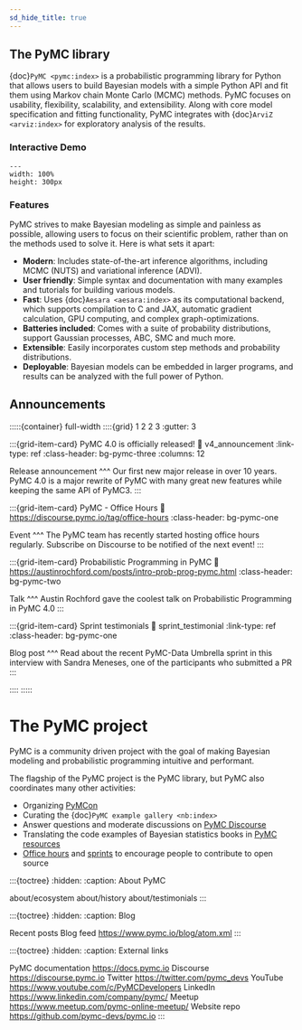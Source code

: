 ```yaml
---
sd_hide_title: true
---
```


## The PyMC library

{doc}`PyMC <pymc:index>` is a probabilistic programming library for Python that allows users to build Bayesian models with a simple Python API and fit them using Markov chain Monte Carlo (MCMC) methods.
PyMC focuses on usability, flexibility, scalability, and extensibility.
Along with core model specification and fitting functionality,
PyMC integrates with {doc}`ArviZ <arviz:index>` for exploratory analysis of the results.

### Interactive Demo
```{retrolite} pymc_example.ipynb
---
width: 100%
height: 300px
```

### Features
PyMC strives to make Bayesian modeling as simple and painless as possible,
allowing users to focus on their scientific problem, rather than on the methods used to solve it.
Here is what sets it apart:

* **Modern**: Includes state-of-the-art inference algorithms, including MCMC (NUTS) and variational inference (ADVI).
* **User friendly**: Simple syntax and documentation with many examples and tutorials for building various models.
* **Fast**: Uses {doc}`Aesara <aesara:index>` as its computational backend, which supports compilation to C and JAX, automatic gradient calculation, GPU computing, and complex graph-optimizations.
* **Batteries included**: Comes with a suite of probability distributions, support Gaussian processes, ABC, SMC and much more.
* **Extensible**: Easily incorporates custom step methods and probability distributions.
* **Deployable**: Bayesian models can be embedded in larger programs, and results can be analyzed with the full power of Python.

## Announcements

:::::{container} full-width
::::{grid} 1 2 2 3
:gutter: 3

:::{grid-item-card} PyMC 4.0 is officially released!
:link: v4_announcement
:link-type: ref
:class-header: bg-pymc-three
:columns: 12

Release announcement
^^^
Our first new major release in over 10 years. PyMC 4.0 is a major rewrite of PyMC with many great new features while keeping the same API of PyMC3.
:::

:::{grid-item-card} PyMC - Office Hours
:link: https://discourse.pymc.io/tag/office-hours
:class-header: bg-pymc-one

Event
^^^
The PyMC team has recently started hosting office hours regularly.
Subscribe on Discourse to be notified of the next event!
:::

:::{grid-item-card} Probabilistic Programming in PyMC
:link: https://austinrochford.com/posts/intro-prob-prog-pymc.html
:class-header: bg-pymc-two

Talk
^^^
Austin Rochford gave the coolest talk on Probabilistic Programming in PyMC 4.0
:::

:::{grid-item-card} Sprint testimonials
:link: sprint_testimonial
:link-type: ref
:class-header: bg-pymc-one

Blog post
^^^
Read about the recent PyMC-Data Umbrella sprint in this interview with
Sandra Meneses, one of the participants who submitted a PR
:::

::::
:::::

# The PyMC project
PyMC is a community driven project with the goal of making Bayesian modeling
and probabilistic programming intuitive and performant.

The flagship of the PyMC project is the PyMC library, but PyMC also coordinates
many other activities:

* Organizing [PyMCon](https://pymcon.com)
* Curating the {doc}`PyMC example gallery <nb:index>`
* Answer questions and moderate discussions on [PyMC Discourse](https://discourse.pymc.io/)
* Translating the code examples of Bayesian statistics books in
  [PyMC resources](https://github.com/pymc-devs/pymc-resources)
* [Office hours](https://discourse.pymc.io/tag/office-hours) and
  [sprints](https://pymc-data-umbrella.xyz/en/latest/) to encourage people to contribute to open source


:::{toctree}
:hidden:
:caption: About PyMC

about/ecosystem
about/history
about/testimonials
:::

:::{toctree}
:hidden:
:caption: Blog

Recent posts <blog>
Blog feed <https://www.pymc.io/blog/atom.xml>
:::

:::{toctree}
:hidden:
:caption: External links

PyMC documentation <https://docs.pymc.io>
Discourse <https://discourse.pymc.io>
Twitter <https://twitter.com/pymc_devs>
YouTube <https://www.youtube.com/c/PyMCDevelopers>
LinkedIn <https://www.linkedin.com/company/pymc/>
Meetup <https://www.meetup.com/pymc-online-meetup/>
Website repo <https://github.com/pymc-devs/pymc.io>
:::
